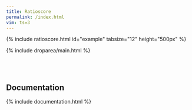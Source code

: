 ```yaml
---
title: Ratioscore
permalink: /index.html
vim: ts=3
---
```



{% include ratioscore.html id="example" tabsize="12" height="500px" %}
<script type="application/x-ratioscore" id="example">
**time	**ratio
*	*Iclars
*	*ref:G3
0	1
1	3
2	11/4
2.25	5/2
2.5	0
3	7
3.5	4/3
4	0
*-	*-
</script>

{% include droparea/main.html %}

<h2 style="padding-top:50px;"> Documentation </h2>

{% include documentation.html %}



